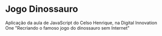 # Jogo Dinossauro
Aplicação da aula de JavaScript do Celso Henrique, na Digital Innovation One "Recriando o famoso jogo do dinossauro sem Internet"
